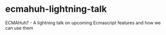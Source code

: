 # ecmahuh-lightning-talk
ECMAHuh? - A lightning talk on upcoming Ecmascript features and how we can use them
